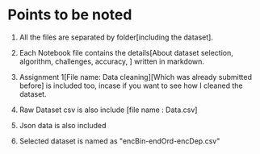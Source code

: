 # Points to be noted

1. All the files are separated by folder[including the dataset].

2. Each Notebook file contains the details[About dataset selection, algorithm, challenges, accuracy, ] written in markdown.

3. Assignment 1[File name: Data cleaning][Which was already submitted before] is included too, incase if you want to see how I cleaned the dataset.

4. Raw Dataset csv is also include [file name : Data.csv]

5. Json data is also included

6. Selected dataset is named as "encBin-endOrd-encDep.csv"

